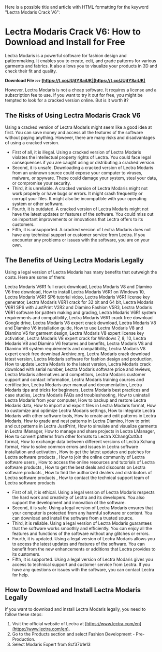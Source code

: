 
 Here is a possible title and article with HTML formatting for the keyword "Lectra Modaris Crack V6":  
# Lectra Modaris Crack V6: How to Download and Install for Free
 
Lectra Modaris is a powerful software for fashion design and patternmaking. It enables you to create, edit, and grade patterns for various garments and fabrics. It also allows you to visualize your products in 3D and check their fit and quality.
 
**Download File ››› [https://t.co/JUjtYSaiUK](https://t.co/JUjtYSaiUK)**


 
However, Lectra Modaris is not a cheap software. It requires a license and a subscription fee to use. If you want to try it out for free, you might be tempted to look for a cracked version online. But is it worth it?
 
## The Risks of Using Lectra Modaris Crack V6
 
Using a cracked version of Lectra Modaris might seem like a good idea at first. You can save money and access all the features of the software without paying anything. However, there are many risks and disadvantages of using a cracked version.
 
- First of all, it is illegal. Using a cracked version of Lectra Modaris violates the intellectual property rights of Lectra. You could face legal consequences if you are caught using or distributing a cracked version.
- Second, it is unsafe. Downloading a cracked version of Lectra Modaris from an unknown source could expose your computer to viruses, malware, or spyware. These could damage your system, steal your data, or compromise your security.
- Third, it is unreliable. A cracked version of Lectra Modaris might not work properly or have bugs or errors. It might crash frequently or corrupt your files. It might also be incompatible with your operating system or other software.
- Fourth, it is outdated. A cracked version of Lectra Modaris might not have the latest updates or features of the software. You could miss out on important improvements or innovations that Lectra offers to its customers.
- Fifth, it is unsupported. A cracked version of Lectra Modaris does not have any technical support or customer service from Lectra. If you encounter any problems or issues with the software, you are on your own.

## The Benefits of Using Lectra Modaris Legally
 
Using a legal version of Lectra Modaris has many benefits that outweigh the costs. Here are some of them:
 
Lectra Modaris V6R1 full crack download,  Lectra Modaris V8 and Diamino V6 free download,  How to install Lectra Modaris V6R1 on Windows 10,  Lectra Modaris V6R1 SP6 tutorial video,  Lectra Modaris V6R1 license key generator,  Lectra Modaris V6R1 crack for 32 bit and 64 bit,  Lectra Modaris V6R1 SP6 with JustPrint V2R2 and Diamino Fashion V5R3,  Lectra Modaris V6R1 software for pattern making and grading,  Lectra Modaris V6R1 system requirements and compatibility,  Lectra Modaris V6R1 crack free download Google drive,  Lectra Modaris V8 expert crack download,  Lectra Modaris V8 and Diamino V6 installation guide,  How to use Lectra Modaris V8 and Diamino V6 for garment design,  Lectra Modaris V8 expert license key activation,  Lectra Modaris V8 expert crack for Windows 7, 8, 10,  Lectra Modaris V8 and Diamino V6 features and benefits,  Lectra Modaris V8 and Diamino V6 system requirements and compatibility,  Lectra Modaris V8 expert crack free download Archive.org,  Lectra Modaris crack download latest version,  Lectra Modaris software for fashion design and production,  How to update Lectra Modaris to the latest version,  Lectra Modaris crack download with serial number,  Lectra Modaris software price and reviews,  Lectra Modaris alternatives and competitors,  Lectra Modaris customer support and contact information,  Lectra Modaris training courses and certification,  Lectra Modaris user manual and documentation,  Lectra Modaris tips and tricks for beginners,  Lectra Modaris best practices and case studies,  Lectra Modaris FAQs and troubleshooting,  How to uninstall Lectra Modaris from your computer,  How to backup and restore Lectra Modaris data,  How to import and export files in Lectra Modaris format,  How to customize and optimize Lectra Modaris settings,  How to integrate Lectra Modaris with other software tools,  How to create and edit patterns in Lectra Modaris,  How to grade and nest patterns in Lectra Diamino,  How to print and cut patterns in Lectra JustPrint,  How to simulate and visualize garments in Lectra IManager,  How to manage and share projects in Lectra LManager,  How to convert patterns from other formats to Lectra XChangCutOut format,  How to exchange data between different versions of Lectra Xchang format,  How to solve common errors and issues in Lectra software installation and activation ,  How to get the latest updates and patches for Lectra software products ,  How to join the online community of Lectra software users ,  How to access the online resources and tutorials of Lectra software products ,  How to get the best deals and discounts on Lectra software products ,  How to find the authorized dealers and distributors of Lectra software products ,  How to contact the technical support team of Lectra software products

- First of all, it is ethical. Using a legal version of Lectra Modaris respects the hard work and creativity of Lectra and its developers. You also support the development and innovation of the software.
- Second, it is safe. Using a legal version of Lectra Modaris ensures that your computer is protected from any harmful software or content. You can download and install the software from a trusted source.
- Third, it is reliable. Using a legal version of Lectra Modaris guarantees that the software works smoothly and efficiently. You can enjoy all the features and functions of the software without any glitches or errors.
- Fourth, it is updated. Using a legal version of Lectra Modaris allows you to access the latest updates and features of the software. You can benefit from the new enhancements or additions that Lectra provides to its customers.
- Fifth, it is supported. Using a legal version of Lectra Modaris gives you access to technical support and customer service from Lectra. If you have any questions or issues with the software, you can contact Lectra for help.

## How to Download and Install Lectra Modaris Legally
 
If you want to download and install Lectra Modaris legally, you need to follow these steps:

1. Visit the official website of Lectra at [https://www.lectra.com/en](https://www.lectra.com/en).
2. Go to the Products section and select Fashion Development - Pre-Production.
3. Select Modaris Expert from 8cf37b1e13


